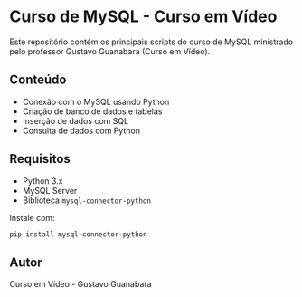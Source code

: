 # Curso de MySQL - Curso em Vídeo

Este repositório contém os principais scripts do curso de MySQL ministrado pelo professor Gustavo Guanabara (Curso em Vídeo).

## Conteúdo

- Conexão com o MySQL usando Python
- Criação de banco de dados e tabelas
- Inserção de dados com SQL
- Consulta de dados com Python

## Requisitos

- Python 3.x
- MySQL Server
- Biblioteca `mysql-connector-python`

Instale com:

```bash
pip install mysql-connector-python
```

## Autor

Curso em Vídeo - Gustavo Guanabara
